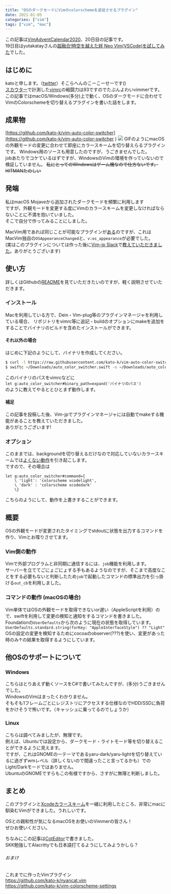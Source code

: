 ```yaml
---
title: "OSのダークモードにVimのcolorschemeを追従させるプラグイン"
date: 2021-01-05
categories: ["vim"]
tags: ["vim", "mac"]
---
```


この記事は[VimAdventCalendar2020](https://qiita.com/advent-calendar/2020/vim)、20日目の記事です。  
19日目はyutakatayさんの[超融合!時空を越えた絆 Neo Vim(VSCode)を試してみた](https://zenn.dev/yutakatay/articles/vscode-neovim)でした。  

## はじめに
katoと申します。（[twitter](https://twitter.com/uvrub)）そこらへんのこーこーせーです()  
[スカウター](https://github.com/thinca/vim-scouter)で計測した[vimrc]()の戦闘力は93ですのでたぶんよわいvimmerです。  
この記事ではmacOS/Windows(多分)上で動く、OSのダークモードに合わせてVimのColorschemeを切り替えるプラグインを書いた話をします。  


## 成果物
[https://github.com/kato-k/vim-auto-color-switcher](https://github.com/kato-k/vim-auto-color-switcher )
![](https://storage.googleapis.com/zenn-user-upload/3r3lhfyemcgwc42lm3ewm8xmksaw)
GIFのようにmacOSの外観モードの変更に合わせて即座にカラースキームを切り替えらるプラグインです。
Windows用のソースも用意したのですが、うごきませんでした。  
jobあたりでコケているはずですが、WindowsのVimの環境を作っていないので検証していません。 
~~私にとってのWindowsはゲーム機なので仕方ないです。HITMANたのしい~~  

## 発端
私はmacOS Mojaveから追加されたダークモードを頻繁に利用します  
ですが、外観モードを変更する度にVimのカラースキームを変更しなければならないことに不満を抱いていました。  
そこで自分で作ってみることにしました。  

MacVim用であれば同じことが可能なプラグインが[ある](https://github.com/L-TChen/auto-dark-mode.vim)のですが、これはMacVim独自の`OSAppearanceChanged`と、`v:os_appearance`が必要でした。  
(実はこのプラグインについては作った後に[Vim-jp Slack](https://vim-jp.org/docs/chat.html)で[教えていただきました](https://vim-jp.org/slacklog/CLKR04BEF/2020/12/#ts-1607139153.026300)。ありがとうございます)  

## 使い方
詳しくはGithubの[README](https://github.com/kato-k/vim-auto-color-switcher)を見ていただきたいのですが、軽く説明させていただきます。  

### インストール
Macを利用している方で、Dein・Vim-plug等のプラグインマネージャを利用している場合、
リポジトリをvimrc等に追記・buildのオプションにmakeを追加をすることでバイナリのビルドを含めたインストールができます。

#### それ以外の場合
はじめに下記のようにして、バイナリを作成してください。  
``` sh
$ curl -l https://raw.githubusercontent.com/kato-k/vim-auto-color-switcher/main/plugin/auto_color_switcher.swift > ~/Downloads/auto_color_switcher.swift
$ swiftc ~/Downloads/auto_color_switcher.swift -o ~/Downloads/auto_color_switcher
```
このバイナリのパスをvimrcなどに  
`let g:auto_color_switcher#binary_path=expand('バイナリのパス')`  
のように教えてやるととひとまず動作します。  

#### 補足
この記事を投稿した後、Vim-jpでプラグインマネージャには自動でmakeする機能があることを教えていただきました。  
ありがとうございます!  

### オプション
このままでは、backgroundを切り替えるだけなので対応していないカラースキームでは[よくない動作](https://github.com/kato-k/vim-colorscheme-settings/pull/7)を引き起こします。  
ですので、その場合は  
```
let g:auto_color_switcher#command={
    \ 'light': 'colorscheme xcodelight',
    \ 'dark' : 'colorscheme xcodedark'
    \}
```
こちらのようにして、動作を上書きすることができます。  


## 概要
OSの外観モードが変更されたタイミングでstdoutに状態を出力するコマンドを作り、Vimとお喋りさせてます。

### Vim側の動作
Vimで外部プログラムと非同期に通信するには、`job`機能を利用します。  
サーバーを立ててごにょごにょする手もあるようなのですが、そこまで高度なことをする必要もないと判断したため`job`で起動したコマンドの標準出力を引っ掛ける`out_cb`を利用しました。  

### コマンドの動作 (macOSの場合)
Vim単体ではOSの外観モードを取得できないor遅い（AppleScriptを利用）ので、swiftを利用して変更の検知と通知をするコマンドを書きました。  
Foundationの`UserDefaults`から次のように現在の状態を取得しています。  
`UserDefaults.standard.string(forKey: "AppleInterfaceStyle") ?? "Light"`  
OSの設定の変更を検知するためにcocoaのobserver(???)を使い、変更があった時のみ↑の結果を取得するようにしています。  

## 他OSのサポートについて
### Windows
こちらはとりあえず動くソースをC#で書いてみたんですが、(多分)うごきませんでした。  
WindowsのVimはまったくわかりません。  
そもそも1フレームごとにレジストリにアクセスする仕様なのでHDD/SSDに負荷をかけそうで怖いです。（キャッシュに乗ってるのでしょうか）  

### Linux
こちらは調べてみましたが、無理です。  
例えば、Ubuntuでは設定から、ダークモード・ライトモード等を切り替えることができるように見えます。  
ですが、これはGNOMEの一テーマであるyaru-dark/yaru-lightを切り替えているに過ぎずwmレベル（詳しくないので間違ったこと言ってるかも）でのLight/Darkモードではありません。  
UbuntuのGNOMEですらもこの有様ですから、さすがに無理と判断しました。  

## まとめ
このプラグインと[Xcodeカラースキーム](https://github.com/arzg/vim-colors-xcode)を一緒に利用したところ、非常にmacに馴染むVimができました。うれしいです。  

OSとの親和性が気になるmacOSをお使いのVimmerの皆さん！  
ぜひお使いください。  

ちなみにこの記事は[CotEditor](https://coteditor.com)で書きました。  
SKK勉強してAlacrittyでも日本語打てるようにしてみようかしら？  

###### おまけ
これまでに作ったVimプラグイン  
https://github.com/kato-k/nyancat.vim  
https://github.com/kato-k/vim-colorscheme-settings  


